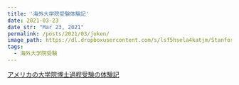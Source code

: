 ```yaml
---
title: '海外大学院受験体験記'
date: 2021-03-23
date_str: "Mar 23, 2021"
permalink: /posts/2021/03/juken/
image_path: https://dl.dropboxusercontent.com/s/lsf5hsela4katjm/Stanford_Quad.jpg?dl=0
tags:
  - 海外大学院受験
---
```


[アメリカの大学院博士過程受験の体験記](/juken/)